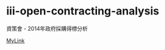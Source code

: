 # iii-open-contracting-analysis
資策會 - 2014年政府採購得標分析

[MyLink](https://freedomtomdestiny.github.io/iii-open-contracting-analysis/)
